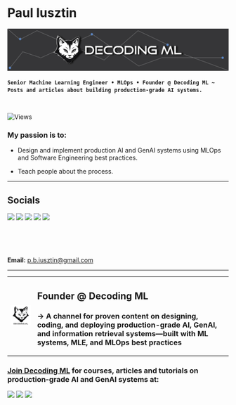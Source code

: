# Paul Iusztin

![banner](./images/banner.jpg)

**`Senior Machine Learning Engineer • MLOps • Founder @ Decoding ML ~ Posts and articles about building production-grade AI systems.`**

<br/>

![Views](https://komarev.com/ghpvc/?username=IusztinPaul)

### My passion is to:

* Design and implement production AI and GenAI systems using MLOps and Software Engineering best practices.

* Teach people about the process.

-----

## Socials

[![](https://img.shields.io/static/v1?label&logo=substack&message=Newsletter&style=for-the-badge&color=black)](https://decodingml.substack.com/)
[![](https://img.shields.io/static/v1?label&logo=substack&message=Blog&style=for-the-badge&color=black)](https://decodingml.substack.com/)
[![](https://img.shields.io/static/v1?label&logo=linkedin&message=linkedin&style=for-the-badge&color=black)](https://www.linkedin.com/in/pauliusztin/)
[![](https://img.shields.io/static/v1?label&logo=x&message=Twitter&style=for-the-badge&color=black)](https://x.com/iusztinpaul)
[![](https://img.shields.io/static/v1?label&logo=instagram&message=Instagram&style=for-the-badge&color=black)](https://www.instagram.com/pauliusztin/)

<br/>
<br/>
<br/>

**Email:** p.b.iusztin@gmail.com

-----

<table>
  <tr>
    <td>
      <a href="https://linktr.ee/decodingml">
        <img src="images/dml_logo.png" alt="DML Logo" width="200px"/>
      </a>
    </td>
    <td>
        <h2> Founder @ Decoding ML </h1>
        <h3> → A channel for proven content on designing, coding, and deploying production-grade AI, GenAI, and information retrieval systems—built with ML systems, MLE, and MLOps best practices </h2>
    </td>
</table>

### [Join Decoding ML](https://decodingml.substack.com/) for courses, articles and tutorials on production-grade AI and GenAI systems at:

[![](https://img.shields.io/static/v1?label&logo=substack&message=Newsletter&style=for-the-badge&color=black)](https://decodingml.substack.com/)
[![](https://img.shields.io/static/v1?label&logo=substack&message=Blog&style=for-the-badge&color=black)](https://decodingml.substack.com/)
[![](https://img.shields.io/static/v1?label&logo=github&message=GitHub&style=for-the-badge&color=black)](https://github.com/decodingml)
